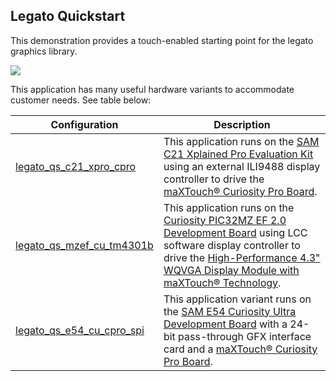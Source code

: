 ## Legato Quickstart

This demonstration provides a touch-enabled starting point for the legato graphics library. 

![](https://microchip-mplab-harmony.github.io/gfx/aria_quickstart_screen.png)

This application has many useful hardware variants to accommodate customer needs. See table below:

|Configuration | Description|
|--------------|-------------|
| [legato_qs_c21_xpro_cpro](https://github.com/automaate/legato_qs_c21_xpro_cpro/blob/53629035e79146fb999bdbf258ca8843482cf00c/README.md) | This application runs on the [SAM C21 Xplained Pro Evaluation Kit](https://www.microchip.com/DevelopmentTools/ProductDetails/PartNO/ATSAMC21-XPRO) using an external ILI9488 display controller to drive the [maXTouch® Curiosity Pro Board](https://www.microchip.com/Developmenttools/ProductDetails/AC320007). |
| [legato_qs_mzef_cu_tm4301b](https://github.com/automaate/legato_qs_mzef_cu_tm4301b/blob/42de9339be9aa92436a86eaab5c34229af24f6ce/README.md) | This application runs on the [Curiosity PIC32MZ EF 2.0 Development Board](https://www.microchip.com/Developmenttools/ProductDetails/DM320209) using LCC software display controller to drive the [High-Performance 4.3" WQVGA Display Module with maXTouch® Technology](https://www.microchip.com/DevelopmentTools/ProductDetails/PartNO/AC320005-4). |
|  [legato_qs_e54_cu_cpro_spi](https://github.com/automaate/legato_qs_mzef_cu_tm4301b/blob/42de9339be9aa92436a86eaab5c34229af24f6ce/README.md)    |  This application variant runs on the [SAM E54 Curiosity Ultra Development Board](https://www.microchip.com/Developmenttools/ProductDetails/DM320210) with a 24-bit pass-through GFX interface card and a [maXTouch® Curiosity Pro Board](https://www.microchip.com/Developmenttools/ProductDetails/AC320007).  |


